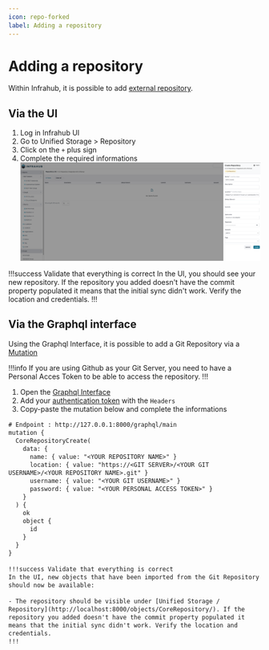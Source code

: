 ```yaml
---
icon: repo-forked
label: Adding a repository
---
```

# Adding a repository

Within Infrahub, it is possible to add [external repository](/topics/repository).

## Via the UI

  1. Log in Infrahub UI
  2. Go to Unified Storage > Repository
  3. Click on the `+` plus sign
  4. Complete the required informations
  ![Add a Git Repository ](../media/create_repository.png)

!!!success Validate that everything is correct
In the UI, you should see your new repository. If the repository you added doesn't have the commit property populated it means that the initial sync didn't work. Verify the location and credentials.
!!!

## Via the Graphql interface

Using the Graphql Interface, it is possible to add a Git Repository via a [Mutation](/topics/graphql)

!!!info
If you are using Github as your Git Server, you need to have a Personal Acces Token to be able to access the repository.
!!!

  1. Open the [Graphql Interface](http://localhost:8000/graphql)
  2. Add your [authentication token](/topics/auth) with the `Headers`
  3. Copy-paste the mutation below and complete the informations

```graphqls
# Endpoint : http://127.0.0.1:8000/graphql/main
mutation {
  CoreRepositoryCreate(
    data: {
      name: { value: "<YOUR REPOSITORY NAME>" }
      location: { value: "https://<GIT SERVER>/<YOUR GIT USERNAME>/<YOUR REPOSITORY NAME>.git" }
      username: { value: "<YOUR GIT USERNAME>" }
      password: { value: "<YOUR PERSONAL ACCESS TOKEN>" }
    }
  ) {
    ok
    object {
      id
    }
  }
}

!!!success Validate that everything is correct
In the UI, new objects that have been imported from the Git Repository should now be available:

- The repository should be visible under [Unified Storage / Repository](http://localhost:8000/objects/CoreRepository/). If the repository you added doesn't have the commit property populated it means that the initial sync didn't work. Verify the location and credentials.
!!!